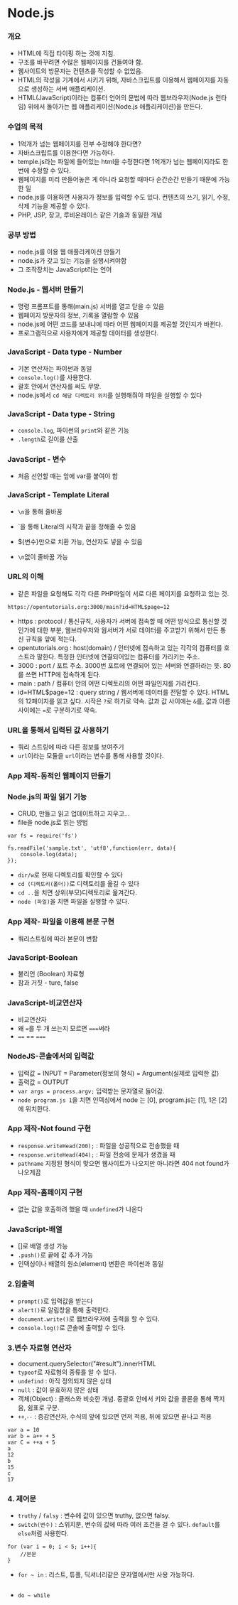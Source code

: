 # Node.js

### 개요

* HTML에 직접 타이핑 하는 것에 지침.
* 구조를 바꾸려면 수많은 웹페이지를 건들여야 함.
* 웹사이트의 방문자는 컨텐츠를 작성할 수 없었음.
* HTML의 작성을 기계에서 시키기 위해, 자바스크립트를 이용해서 웹페이지를 자동으로 생성하는 서버 애플리케이션.
* HTML(JavaScript)이라는 컴퓨터 언어의 문법에 따라 웹브라우저(Node.js 런타임) 위에서 돌아가는 웹 애플리케이션(Node.js 애플리케이션)을 만든다.

### 수업의 목적

* 1억개가 넘는 웹페이지를 전부 수정해야 한다면?
* 자바스크립트를 이용한다면 가능하다.
* temple.js라는 파일에 들어있는 html을 수정한다면 1억개가 넘는 웹페이지라도 한 번에 수정할 수 있다.
* 웹페이지를 미리 만들어놓은 게 아니라 요청할 때마다 순간순간 만들기 때문에 가능한 일
* node.js를 이용하면 사용자가 정보를 입력할 수도 있다. 컨텐츠의 쓰기, 읽기, 수정, 삭제 기능을 제공할 수 있다.
* PHP, JSP, 장고, 루비온레이스 같은 기술과 동일한 개념

### 공부 방법
* node.js를 이용 웹 애플리케이션 만들기
* node.js가 갖고 있는 기능을 실행시켜야함
* 그 조작장치는 JavaScript라는 언어

### Node.js - 웹서버 만들기
* 명령 프롬프트를 통해(main.js) 서버를 열고 닫을 수 있음
* 웹페이지 방문자의 정보, 기록을 열람할 수 있음
* node.js에 어떤 코드를 보내냐에 따라 어떤 웹페이지를 제공할 것인지가 바뀐다.
* 프로그램적으로 사용자에게 제공할 데이터를 생성한다.

### JavaScript - Data type - Number
* 기본 연산자는 파이썬과 동일
* `console.log()`를 사용한다.
* 괄호 안에서 연산자를 써도 무방. 
* node.js에서 `cd 해당 디렉토리 위치`를 실행해줘야 파일을 실행할 수 있다

### JavaScript - Data type - String
* `console.log`, 파이썬의 `print`와 같은 기능
* `.length`로 길이를 산출

### JavaScript - 변수
* 처음 선언할 때는 앞에 var를 붙여야 함

### JavaScript - Template Literal
* `\n`을 통해 줄바꿈

* `을 통해 Literal의 시작과 끝을 정해줄 수 있음
* ${변수}만으로 치환 가능, 연산자도 넣을 수 있음
* `\n`없이 줄바꿈 가능

### URL의 이해
* 같은 파일을 요청해도 각각 다른 PHP파일이 서로 다른 페이지를 요청하고 있는 것.

`https://opentutorials.org:3000/main?id=HTML$page=12`
* https : protocol / 통신규칙, 사용자가 서버에 접속할 때 어떤 방식으로 통신할 것인가에 대한 부분, 웹브라우저와 웝서버가 서로 데이터를 주고받기 위해서 만든 통신 규칙을 앞에 적는다.
* opentutorials.org : host(domain) / 인터넷에 접속하고 있는 각각의 컴퓨터를 호스트라 말한다. 특정한 인터넷에 연결되어있는 컴퓨터를 가리키는 주소.
* 3000 : port / 포트 주소. 3000번 포트에 연결되어 있는 서버와 연결하라는 뜻.  80를 쓰면 HTTP에 접속하게 된다.
* main : path / 컴퓨터 안의 어떤 디렉토리의 어떤 파일인지를 가리킨다.
* id=HTML$page=12 : query string / 웹서버에 데이터를 전달할 수 있다. HTML의 12페이지를 읽고 싶다. 시작은 `?`로 하기로 약속. 값과 값 사이에는 `&`를, 값과 이름 사이에는 `=`로 구분하기로 약속.

### URL을 통해서 입력된 값 사용하기
* 쿼리 스트링에 따라 다른 정보를 보여주기
* `url`이라는 모듈을 `url`이라는 변수를 통해 사용할 것이다.

### App 제작-동적인 웹페이지 만들기



### Node.js의 파일 읽기 기능
* CRUD, 만들고 읽고 업데이트하고 지우고...
* file을 node.js로 읽는 방법
```
var fs = require('fs')

fs.readFile('sample.txt', 'utf8',function(err, data){
    console.log(data);
});
```
* `dir/w`로 현재 디렉토리를 확인할 수 있다
* `cd (디렉토리(폴더))`로 디렉토리를 옮길 수 있다
* `cd ..`을 치면 상위(부모)디렉토리로 옮겨간다.
* `node (파일)`을 치면 파일을 실행할 수 있다.

### App 제작- 파일을 이용해 본문 구현
* 쿼리스트링에 따라 본문이 변함

### JavaScript-Boolean
* 불리언 (Boolean) 자료형
* 참과 거짓 - ture, false

### JavaScript-비교연산자
* 비교연산자
* 왜 `=`를 두 개 쓰는지 모르면 `===`써라
* `==` == `===`

### NodeJS-콘솔에서의 입력값
* 입력값 = INPUT = Parameter(정보의 형식) = Argument(실제로 입력한 값)
* 출력값 = OUTPUT
* `var args = process.argv;` 입력받는 문자열로 들어감. 
* `node program.js 1`을 치면 인덱싱에서 node 는 [0], program.js는 [1], 1은 [2]에 위치한다.

### App 제작-Not found 구현
* `response.writeHead(200);` : 파일을 성공적으로 전송했을 때
* `response.writeHead(404);` : 파일 전송에 문제가 생겼을 때
* `pathname` 지정된 형식이 맞으면 웹사이트가 나오지만 아니라면 404 not found가 나오게끔

### App 제작-홈페이지 구현
* 없는 값을 호출하려 했을 때 `undefined`가 나온다

### JavaScript-배열
* []로 배열 생성 가능
* `.push()`로 끝에 값 추가 가능
* 인덱싱이나 배열의 원소(element) 변환은 파이썬과 동일

### 2.입출력
* `prompt()`로 입력값을 받는다
* `alert()`로 알림창을 통해 출력한다.
* `document.write()`로 웹브라우저에 출력을 할 수 있다.
* `console.log()`로 콘솔에 출력할 수 있다.

### 3.변수 자료형 연산자
* document.querySelector("#result").innerHTML
* `typeof`로 자료형의 종류를 알 수 있다.
* `undefind` : 아직 정의되지 않은 상태
* `null` : 값이 유효하지 않은 상태
* 객체(Object) : 클래스와 비슷한 개념. 중괄호 안에서 키와 값을 콜론을 통해 짝지음, 쉼표로 구분.
* `++`,`--` : 증감연산자, 수식의 앞에 있으면 먼저 적용, 뒤에 있으면 끝나고 적용
```
var a = 10
var b = a++ + 5
var C = ++a + 5
a
12
b
15
c
17
```

### 4. 제어문
* `truthy` / `falsy` : 변수에 값이 있으면 truthy, 없으면 falsy.
* `switch(변수)` : 스위치문, 변수의 값에 따라 여러 조건을 걸 수 있다. `default`를 `else`처럼 사용한다.
```
for (var i = 0; i < 5; i++){
    //본문
}
```
* `for ~ in` : 리스트, 튜플, 딕셔너리같은 문자열에서만 사용 가능하다.

```

```
* `do ~ while`
